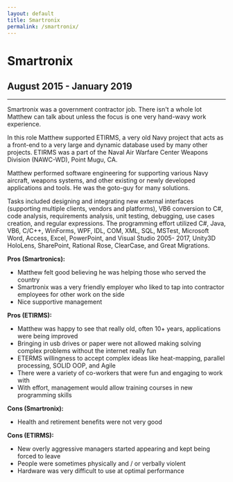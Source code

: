 ```yaml
---
layout: default
title: Smartronix
permalink: /smartronix/
---
```

# Smartronix
## August 2015 - January 2019
<hr class="hr-plain">

Smartronix was a government contractor job. There isn't a whole lot Matthew can talk about unless the focus is one very hand-wavy work experience.

In this role Matthew supported ETIRMS, a very old Navy project that acts as a front-end to a very large and dynamic database used by many other projects. ETIRMS was a part of the Naval Air Warfare Center Weapons Division (NAWC-WD), Point Mugu, CA.

Matthew performed software engineering for supporting various Navy aircraft, weapons systems, and other existing or newly developed applications and tools. He was the goto-guy for many solutions.

Tasks included designing and integrating new external interfaces (supporting multiple clients, vendors and platforms), VB6 conversion to C#, code analysis, requirements analysis, unit testing, debugging, use cases creation, and regular expressions. The programming effort utilized C#, Java, VB6, C/C++, WinForms, WPF, IDL, COM, XML, SQL, MSTest, Microsoft Word, Access, Excel, PowerPoint, and Visual Studio 2005- 2017, Unity3D HoloLens, SharePoint, Rational Rose, ClearCase, and Great Migrations.

**Pros (Smartronics):**
* Matthew felt good believing he was helping those who served the country
* Smartronix was a very friendly employer who liked to tap into contractor employees for other work on the side
* Nice supportive management

**Pros (ETIRMS):**
* Matthew was happy to see that really old, often 10+ years, applications were being improved
* Bringing in usb drives or paper were not allowed making solving complex problems without the internet really fun
* ETERMS willingness to accept complex ideas like heat-mapping, parallel processing, SOLID OOP, and Agile
* There were a variety of co-workers that were fun and engaging to work with
* With effort, management would allow training courses in new programming skills

**Cons (Smartronix):**
* Health and retirement benefits were not very good

**Cons (ETIRMS):**
* New overly aggressive managers started appearing and kept being forced to leave
* People were sometimes physically and / or verbally violent
* Hardware was very difficult to use at optimal performance